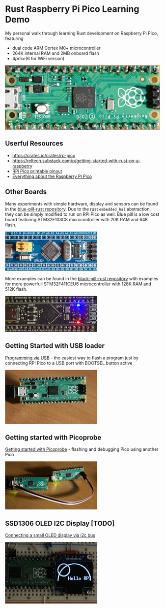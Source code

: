 # Rust Raspberry Pi Pico Learning Demo

My personal walk through learning Rust development on Raspberry Pi Pico, featuring
 - dual code ARM Cortex M0+ microcontroller
 - 264K internal RAM and 2MB onboard flash
 - $4 price ($6 for WiFi version)

![stlink v2 photo](https://raw.githubusercontent.com/viktorchvatal/rpi-pico-rust-assets/master/boards/rpi-pico-board.jpg)

## Userful Resources

 - https://crates.io/crates/rp-pico
 - https://reltech.substack.com/p/getting-started-with-rust-on-a-raspberry
 - [RPi Pico printable pinout](https://drive.google.com/file/d/1v-ktJeAcibXJ5adw5aSTZiJrBMNNmzJk/view)
 - [Everything about the Raspberry Pi Pico](https://picockpit.com/raspberry-pi/everything-about-the-raspberry-pi-pico/)

## Other Boards

Many experiments with simple hardware, display and sensors can be found in the
[blue-pill-rust repository](https://github.com/viktorchvatal/blue-pill-rust).
Due to the rust `embedded_hal` abstraction, they can be simply modified to run
on RPi Pico as well. Blue pill is a low cost board featuring STM32F103C8
microcontroller with 20K RAM and 64K flash.

![stlink v2 photo](https://raw.githubusercontent.com/viktorchvatal/rpi-pico-rust-assets/master/boards/blue-pill-board-small.jpg)

More examples can be found in the [black-pill-rust repository](https://github.com/viktorchvatal/black-pill-rust) with examples for more powerfull STM32F411CEU6 microcontroller
with 128K RAM and 512K flash.

![stlink v2 photo](https://raw.githubusercontent.com/viktorchvatal/rpi-pico-rust-assets/master/boards/black-pill-board-small.jpg)

## Getting Started with USB loader

[Programming via USB](doc/usb-loader.md) - the easiest way to flash a program just by connecting
RPI Pico to a USB port with BOOTSEL button active

![stlink v2 photo](https://raw.githubusercontent.com/viktorchvatal/rpi-pico-rust-assets/master/blinky/blinky-small.gif)

## Getting started with Picoprobe

[Getting started with Picoprobe](doc/picoprobe.md) - flashing and debugging Pico using another Pico

![stlink v2 photo](https://raw.githubusercontent.com/viktorchvatal/rpi-pico-rust-assets/master/picoprobe/rpi-picoprobe-small.jpg)

## SSD1306 OLED I2C Display [TODO]

[Connecting a small OLED display via i2c bus](doc/display-ssd1306.md)

![stlink v2 photo](https://raw.githubusercontent.com/viktorchvatal/rpi-pico-rust-assets/master/display-ssd1306/display-ssd1306-small.gif)